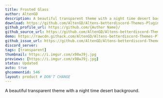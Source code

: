 ```yaml
---
title: Frosted Glass
author: AltenGD
description: A beautiful transparent theme with a night time desert background.
download: https://github.com/AltenGD/Altens-betterdiscord-Themes-Plugins/blob/master/Themes/FrostedGlassRewrite.theme.css
github_profile_url: https://github.com/{Author Name}/
github_source_url: https://github.com/AltenGD/Altens-betterdiscord-Themes-Plugins/blob/master/Themes/FrostedGlassRewrite.theme.css
demo: https://rawcdn.githack.com/AltenGD/Altens-betterdiscord-Themes-Plugins/f7563612bb680f793b20fe7969261a7f1c232f41/Themes/FrostedGlassRewrite.theme.css
github_issue_url: https://github.com/AltenGD/Altens-betterdiscord-Themes-Plugins/issues
discord_server:
tags: [transparent]
thumbnail: https://i.imgur.com/x98wJ9j.jpg
previews: [https://i.imgur.com/x98wJ9j.jpg]
status: Updated
auto: true
ghcommentid: 546 
layout: product # DON'T CHANGE
---
```

A beautiful transparent theme with a night time desert background.